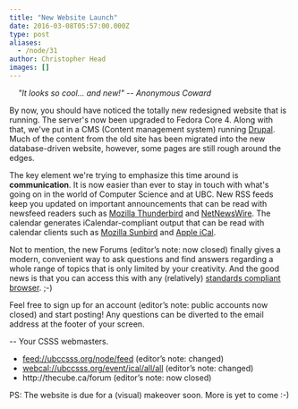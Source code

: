 ```yaml
---
title: "New Website Launch"
date: 2016-03-08T05:57:00.000Z
type: post
aliases:
  - /node/31
author: Christopher Head
images: []
---
```


<div class="field field-name-body field-type-text-with-summary field-label-hidden"><div class="field-items"><div class="field-item even"><p>&#xA0;&#xA0;&#xA0;&#xA0;<i>&quot;It looks so cool... and new!&quot; -- Anonymous Coward</i></p>
<p>By now, you should have noticed the totally new redesigned website that is running.  The server&apos;s now been upgraded to Fedora Core 4.  Along with that, we&apos;ve put in a CMS (Content management system) running <a href="https://www.drupal.org">Drupal</a>.  Much of the content from the old site has been migrated into the new database-driven website, however, some pages are still rough around the edges.</p>
<p>The key element we&apos;re trying to emphasize this time around is <b>communication</b>.  It is now easier than ever to stay in touch with what&apos;s going on in the world of Computer Science and at UBC.  New RSS feeds keep you updated on important announcements that can be read with newsfeed readers such as <a href="https://www.mozilla.org/products/thunderbird/">Mozilla Thunderbird</a> and <a href="http://ranchero.com/netnewswire/">NetNewsWire</a>.  The calendar generates iCalendar-compliant output that can be read with calendar clients such as <a href="https://www.mozilla.org/projects/calendar/sunbird.html">Mozilla Sunbird</a> and <a href="https://www.apple.com/macosx/features/ical/">Apple iCal</a>.</p>
<p>Not to mention, the new Forums (editor&#x2019;s note: now closed) finally gives a modern, convenient way to ask questions and find answers regarding a whole range of topics that is only limited by your creativity.  And the good news is that you can access this with any (relatively) <a href="https://www.mozilla.org/products/firefox/">standards compliant browser</a>. ;-)</p>
<p>Feel free to sign up for an account (editor&#x2019;s note: public accounts now closed) and start posting!  Any questions can be diverted to the email address at the footer of your screen.</p>
<p>          -- Your CSSS webmasters.</p>
<ul>
<li><a href="feed://ubccsss.org/node/feed">feed://ubccsss.org/node/feed</a> (editor&#x2019;s note: changed)</li>
<li><a href="webcal://ubccsss.org/event/ical/all/all">webcal://ubccsss.org/event/ical/all/all</a> (editor&#x2019;s note: changed)</li>
<li>http://thecube.ca/forum (editor&#x2019;s note: now closed)</li>
</ul>
<p>PS:  The website is due for a (visual) makeover soon.  More is yet to come :-)</p>
</div></div></div>    <footer>
          </footer>
